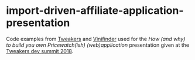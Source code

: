 # import-driven-affiliate-application-presentation
Code examples from [Tweakers](https://tweakers.net) and [Vinifinder](http://vinifinder.nl) used for the *How (and why) to build you own Pricewatch(ish) (web)application* presentation given at the [Tweakers dev summit 2018](https://tweakers.net/acties/developerssummit2018/home/).
